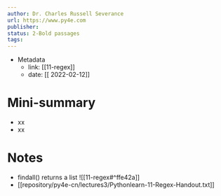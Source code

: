 ```yaml
---
author: Dr. Charles Russell Severance
url: https://www.py4e.com
publisher: 
status: 2-Bold passages
tags: 
---
```

- Metadata
	- link: [[11-regex]]
	- date: [[ 2022-02-12]]
# Mini-summary
- xx
- xx
# Notes
- findall() returns a list
![[11-regex#^ffe42a]]
- [[repository/py4e-cn/lectures3/Pythonlearn-11-Regex-Handout.txt]]
